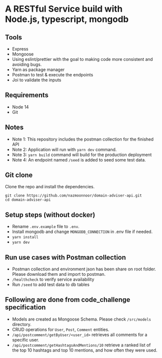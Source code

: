 # A RESTful Service build with Node.js, typescript, mongodb

## Tools

- Express
- Mongoose
- Using eslint/prettier with the goal to making code more consistent and avoiding bugs.
- Yarn as package manager
- Postman to test & execute the endpoints
- Joi to validate the inputs

## Requirements

- Node 14
- Git

## Notes

- Note 1: This repository includes the postman collection for the finished API
- Note 2: Application will run with `yarn dev` command.
- Note 3: `yarn build` command will build for the production deployment
- Note 4: An endpoint named `/seed` is added to seed some test data.

## Git clone

Clone the repo and install the dependencies.

```
git clone https://github.com/nazmoonnoor/domain-adviser-api.git
cd domain-adviser-api
```

## Setup steps (without docker)

- Rename `.env.example` file to `.env`.
- Install mongodb and change `MONGODB_CONNECTION` in .env file if needed.
- `yarn install`
- `yarn dev`

## Run use cases with Postman collection

- Postman collection and environment json has been share on root folder. Please download them and import to postman.
- `/healthcheck` to verify service availability
- Run `/seed` to add test data to db tables

## Following are done from code_challenge specification

- Models are created as Mongoose Schema. Please check `/src/models` directory.
- CRUD operations for `User`, `Post`, `Comment` entities.
- `/api/postcomment/getByUser/<user_id>` retrieves all comments for a specific user.
- `/api/postcomment/getHashtagsAndMentions/10` retrieve a ranked list of the top 10 hashtags and top 10 mentions, and how often they were used.
